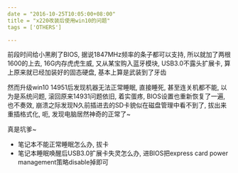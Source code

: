 ```yaml
---
date = "2016-10-25T10:05:00+08:00"
title = "x220改装后使用win10的问题"
tags = ['OTHERS']

---
```


前段时间给小黑刷了BIOS, 据说1847MHz频率的条子都可以支持, 所以就加了两根1600的上去, 16G内存虎虎生威, 又从某宝购入蓝牙模块, USB3.0不露头扩展卡, 算上原来就已经加装好的固态硬盘, 基本上算是武装到了牙齿

然而升级win10 14951后发现机器无法正常睡眠, 直接睡死, 甚至连关机都不能, 以为是系统问题, 滚回原来14931问题依旧, 着实蛋疼, BIOS设置也重新恢复了一遍, 也不奏效, 崩溃之际发现N久前插进去的SD卡貌似在磁盘管理中看不到了, 拔出来重插格式化, 呃, 发现电脑居然神奇的正常了~

真是坑爹~

- 笔记本不能正常睡眠怎么办, 拔卡
- 笔记本睡眠唤醒后USB3.0扩展卡失灵怎么办, 进BIOS把express card power management策略disable掉即可